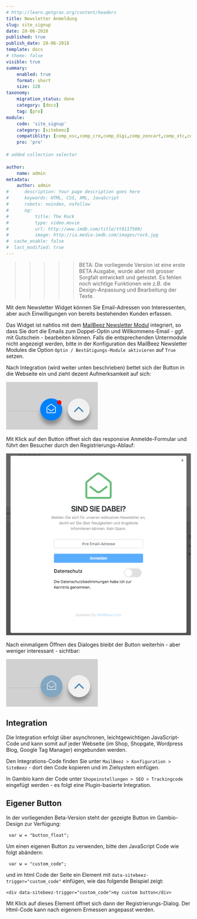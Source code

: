 ```yaml
---
# http://learn.getgrav.org/content/headers
title: Newsletter Anmeldung
slug: site_signup
date: 28-06-2018
published: true
publish_date: 28-06-2018
template: docs
# theme: false
visible: true
summary:
    enabled: true
    format: short
    size: 128
taxonomy:
    migration_status: done
    category: [docs]
    tag: [pro]
module:
    code: 'site_signup'
    category: [sitebeez]
    compatiblity: [comp_osc,comp_cre,comp_digi,comp_zencart,comp_xtc,comp_xtcm2,comp_gambio]
    pro: 'pro'

# added collection selector

author:
    name: admin
metadata:
    author: admin
#      description: Your page description goes here
#      keywords: HTML, CSS, XML, JavaScript
#      robots: noindex, nofollow
#      og:
#          title: The Rock
#          type: video.movie
#          url: http://www.imdb.com/title/tt0117500/
#          image: http://ia.media-imdb.com/images/rock.jpg
#  cache_enable: false
#  last_modified: true
---
```


>>>>> BETA: Die vorliegende Version ist eine erste BETA Ausgabe, wurde aber mit grosser Sorgfalt entwickelt und getestet. Es fehlen noch wichtige Funktionen wie z.B. die Design-Anpassung und Bearbeitung der Texte.


Mit dem Newsletter Widget können Sie Email-Adressen von Interessenten, aber auch Einwilligungen von bereits bestehenden Kunden erfassen.

Das Widget ist nahtlos mit dem [MailBeez Newsletter Modul](/dokumentation/mailbeez/newsletter) integriert, so dass Sie dort die Emails zum Doppel-Optin und Willkommens-Email - ggf. mit Gutschein - bearbeiten können. Falls die entsprechenden Untermodule nicht angezeigt werden, bitte in der Konfiguration des MailBeez Newsletter Modules die Option `Optin / Bestätigungs-Module aktivieren` auf `True` setzen.

Nach Integration (wird weiter unten beschrieben) bettet sich der Button in die Webseite ein und zieht dezent Aufmerksamkeit auf sich:

![Vor Klick](_widget.png)

Mit Klick auf den Button öffnet sich das responsive Anmelde-Formular und führt den Besucher durch den Registrierungs-Ablauf:

![Registrierungs-Dialog](Screen_signup.de.png)

Nach einmaligem Öffnen des Dialoges bleibt der Button weiterhin - aber weniger interessant - sichtbar:

![Nach Klick](_widget_displayed.png)



## Integration

Die Integration erfolgt über asynchronen, leichtgewichtigen JavaScript-Code und kann somit auf jeder Webseite (im Shop, Shopgate, Wordpress Blog, Google Tag Manager) eingebunden werden.

Den Integrations-Code finden Sie unter `MailBeez > Konfiguration > SiteBeez` - dort den Code kopieren und im Zielsystem einfügen.

In Gambio kann der Code unter `Shopeinstellungen > SEO > Trackingcode` eingefügt werden - es folgt eine Plugin-basierte Integration.



## Eigener Button

In der vorliegenden Beta-Version steht der gezeigte Button im Gambio-Design zur Verfügung:

     var w = "button_float";

Um einen eigenen Button zu verwenden, bitte den JavaScript Code wie folgt abändern:

     var w = "custom_code";

und im html Code der Seite ein Element mit `data-sitebeez-trigger="custom_code"` einfügen, wie das folgende Beispiel zeigt:

    <div data-sitebeez-trigger="custom_code">my custom button</div>

Mit Klick auf dieses Element öffnet sich dann der Registrierungs-Dialog. Der Html-Code kann nach eigenem Ermessen angepasst werden.

